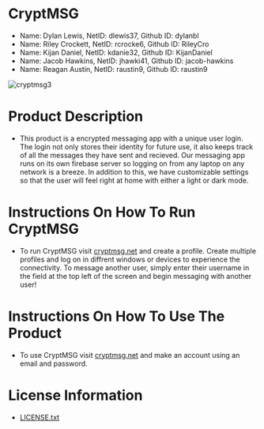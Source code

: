 #  CryptMSG
- Name: Dylan Lewis, NetID: dlewis37, Github ID: dylanbl 
- Name: Riley Crockett, NetID: rcrocke6, Github ID: RileyCro
- Name: Kijan Daniel, NetID: kdanie32, Github ID: KijanDaniel
- Name: Jacob Hawkins, NetID: jhawki41, Github ID: jacob-hawkins
- Name: Reagan Austin, NetID: raustin9, Github ID: raustin9

![cryptmsg3](https://user-images.githubusercontent.com/22061943/206062493-bba37f71-b9e6-4292-b05f-5c5a4035b4c5.png)

#  Product Description
- This product is a encrypted messaging app with a unique user login. The login not only stores their identity for future use, it also keeps track of all the messages they have sent and recieved. Our messaging app runs on its own firebase server so logging on from any laptop on any network is a breeze. In addition to this, we have customizable settings so that the user will feel right at home with either a light or dark mode. 
 
#  Instructions On How To Run CryptMSG
- To run CryptMSG visit [cryptmsg.net](cryptmsg.net) and create a profile. Create multiple profiles and log on in diffrent windows or devices to experience the connectivity. To message another user, simply enter their username in the field at the top left of the screen and begin messaging with another user! 

#  Instructions On How To Use The Product
- To use CryptMSG visit [cryptmsg.net](cryptmsg.net) and make an account using an email and password.

#  License Information
- [LICENSE.txt](https://github.com/utk-cs340-fall22/CryptMSG/blob/main/LICENSE)
